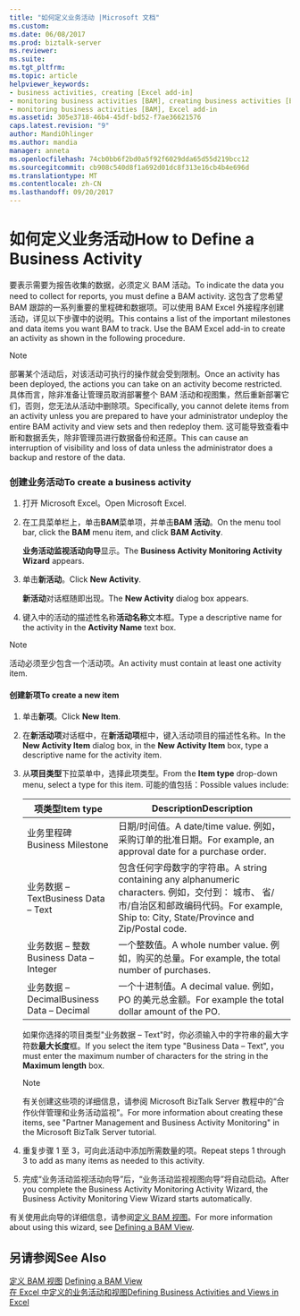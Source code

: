 ```yaml
---
title: "如何定义业务活动 |Microsoft 文档"
ms.custom: 
ms.date: 06/08/2017
ms.prod: biztalk-server
ms.reviewer: 
ms.suite: 
ms.tgt_pltfrm: 
ms.topic: article
helpviewer_keywords:
- business activities, creating [Excel add-in]
- monitoring business activities [BAM], creating business activities [Excel add-in]
- monitoring business activities [BAM], Excel add-in
ms.assetid: 305e3718-46b4-45df-bd52-f7ae36621576
caps.latest.revision: "9"
author: MandiOhlinger
ms.author: mandia
manager: anneta
ms.openlocfilehash: 74cb0bb6f2bd0a5f92f6029dda65d55d219bcc12
ms.sourcegitcommit: cb908c540d8f1a692d01dc8f313e16cb4b4e696d
ms.translationtype: MT
ms.contentlocale: zh-CN
ms.lasthandoff: 09/20/2017
---
```

# <a name="how-to-define-a-business-activity"></a><span data-ttu-id="cb068-102">如何定义业务活动</span><span class="sxs-lookup"><span data-stu-id="cb068-102">How to Define a Business Activity</span></span>
<span data-ttu-id="cb068-103">要表示需要为报告收集的数据，必须定义 BAM 活动。</span><span class="sxs-lookup"><span data-stu-id="cb068-103">To indicate the data you need to collect for reports, you must define a BAM activity.</span></span> <span data-ttu-id="cb068-104">这包含了您希望 BAM 跟踪的一系列重要的里程碑和数据项。可以使用 BAM Excel 外接程序创建活动，详见以下步骤中的说明。</span><span class="sxs-lookup"><span data-stu-id="cb068-104">This contains a list of the important milestones and data items you want BAM to track. Use the BAM Excel add-in to create an activity as shown in the following procedure.</span></span>  
  
> [!NOTE]
>  <span data-ttu-id="cb068-105">部署某个活动后，对该活动可执行的操作就会受到限制。</span><span class="sxs-lookup"><span data-stu-id="cb068-105">Once an activity has been deployed, the actions you can take on an activity become restricted.</span></span> <span data-ttu-id="cb068-106">具体而言，除非准备让管理员取消部署整个 BAM 活动和视图集，然后重新部署它们，否则，您无法从活动中删除项。</span><span class="sxs-lookup"><span data-stu-id="cb068-106">Specifically, you cannot delete items from an activity unless you are prepared to have your administrator undeploy the entire BAM activity and view sets and then redeploy them.</span></span> <span data-ttu-id="cb068-107">这可能导致查看中断和数据丢失，除非管理员进行数据备份和还原。</span><span class="sxs-lookup"><span data-stu-id="cb068-107">This can cause an interruption of visibility and loss of data unless the administrator does a backup and restore of the data.</span></span>  
  
### <a name="to-create-a-business-activity"></a><span data-ttu-id="cb068-108">创建业务活动</span><span class="sxs-lookup"><span data-stu-id="cb068-108">To create a business activity</span></span>  
  
1.  <span data-ttu-id="cb068-109">打开 Microsoft Excel。</span><span class="sxs-lookup"><span data-stu-id="cb068-109">Open Microsoft Excel.</span></span>  
  
2.  <span data-ttu-id="cb068-110">在工具菜单栏上，单击**BAM**菜单项，并单击**BAM 活动**。</span><span class="sxs-lookup"><span data-stu-id="cb068-110">On the menu tool bar, click the **BAM** menu item, and click **BAM Activity**.</span></span>  
  
     <span data-ttu-id="cb068-111">**业务活动监视活动向导**显示。</span><span class="sxs-lookup"><span data-stu-id="cb068-111">The **Business Activity Monitoring Activity Wizard** appears.</span></span>  
  
3.  <span data-ttu-id="cb068-112">单击**新活动**。</span><span class="sxs-lookup"><span data-stu-id="cb068-112">Click **New Activity**.</span></span>  
  
     <span data-ttu-id="cb068-113">**新活动**对话框随即出现。</span><span class="sxs-lookup"><span data-stu-id="cb068-113">The **New Activity** dialog box appears.</span></span>  
  
4.  <span data-ttu-id="cb068-114">键入中的活动的描述性名称**活动名称**文本框。</span><span class="sxs-lookup"><span data-stu-id="cb068-114">Type a descriptive name for the activity in the **Activity Name** text box.</span></span>  
  
> [!NOTE]
>  <span data-ttu-id="cb068-115">活动必须至少包含一个活动项。</span><span class="sxs-lookup"><span data-stu-id="cb068-115">An activity must contain at least one activity item.</span></span>  
  
#### <a name="to-create-a-new-item"></a><span data-ttu-id="cb068-116">创建新项</span><span class="sxs-lookup"><span data-stu-id="cb068-116">To create a new item</span></span>  
  
1.  <span data-ttu-id="cb068-117">单击**新项**。</span><span class="sxs-lookup"><span data-stu-id="cb068-117">Click **New Item**.</span></span>  
  
2.  <span data-ttu-id="cb068-118">在**新活动项**对话框中，在**新活动项**框中，键入活动项目的描述性名称。</span><span class="sxs-lookup"><span data-stu-id="cb068-118">In the **New Activity Item** dialog box, in the **New Activity Item** box, type a descriptive name for the activity item.</span></span>  
  
3.  <span data-ttu-id="cb068-119">从**项目类型**下拉菜单中，选择此项类型。</span><span class="sxs-lookup"><span data-stu-id="cb068-119">From the **Item type** drop-down menu, select a type for this item.</span></span> <span data-ttu-id="cb068-120">可能的值包括：</span><span class="sxs-lookup"><span data-stu-id="cb068-120">Possible values include:</span></span>  
  
    |<span data-ttu-id="cb068-121">项类型</span><span class="sxs-lookup"><span data-stu-id="cb068-121">Item type</span></span>|<span data-ttu-id="cb068-122">Description</span><span class="sxs-lookup"><span data-stu-id="cb068-122">Description</span></span>|  
    |---------------|-----------------|  
    |<span data-ttu-id="cb068-123">业务里程碑</span><span class="sxs-lookup"><span data-stu-id="cb068-123">Business Milestone</span></span>|<span data-ttu-id="cb068-124">日期/时间值。</span><span class="sxs-lookup"><span data-stu-id="cb068-124">A date/time value.</span></span> <span data-ttu-id="cb068-125">例如，采购订单的批准日期。</span><span class="sxs-lookup"><span data-stu-id="cb068-125">For example, an approval date for a purchase order.</span></span>|  
    |<span data-ttu-id="cb068-126">业务数据 – Text</span><span class="sxs-lookup"><span data-stu-id="cb068-126">Business Data – Text</span></span>|<span data-ttu-id="cb068-127">包含任何字母数字的字符串。</span><span class="sxs-lookup"><span data-stu-id="cb068-127">A string containing any alphanumeric characters.</span></span> <span data-ttu-id="cb068-128">例如，交付到： 城市、 省/市/自治区和邮政编码代码。</span><span class="sxs-lookup"><span data-stu-id="cb068-128">For example, Ship to: City, State/Province and Zip/Postal code.</span></span>|  
    |<span data-ttu-id="cb068-129">业务数据 – 整数</span><span class="sxs-lookup"><span data-stu-id="cb068-129">Business Data – Integer</span></span>|<span data-ttu-id="cb068-130">一个整数值。</span><span class="sxs-lookup"><span data-stu-id="cb068-130">A whole number value.</span></span> <span data-ttu-id="cb068-131">例如，购买的总量。</span><span class="sxs-lookup"><span data-stu-id="cb068-131">For example, the total number of purchases.</span></span>|  
    |<span data-ttu-id="cb068-132">业务数据 – Decimal</span><span class="sxs-lookup"><span data-stu-id="cb068-132">Business Data – Decimal</span></span>|<span data-ttu-id="cb068-133">一个十进制值。</span><span class="sxs-lookup"><span data-stu-id="cb068-133">A decimal value.</span></span> <span data-ttu-id="cb068-134">例如，PO 的美元总金额。</span><span class="sxs-lookup"><span data-stu-id="cb068-134">For example the total dollar amount of the PO.</span></span>|  
  
     <span data-ttu-id="cb068-135">如果你选择的项目类型"业务数据 – Text"时，你必须输入中的字符串的最大字符数**最大长度**框。</span><span class="sxs-lookup"><span data-stu-id="cb068-135">If you select the item type "Business Data – Text", you must enter the maximum number of characters for the string in the **Maximum length** box.</span></span>  
  
    > [!NOTE]
    >  <span data-ttu-id="cb068-136">有关创建这些项的详细信息，请参阅 Microsoft BizTalk Server 教程中的“合作伙伴管理和业务活动监视”。</span><span class="sxs-lookup"><span data-stu-id="cb068-136">For more information about creating these items, see "Partner Management and Business Activity Monitoring" in the Microsoft BizTalk Server tutorial.</span></span>  
  
4.  <span data-ttu-id="cb068-137">重复步骤 1 至 3，可向此活动中添加所需数量的项。</span><span class="sxs-lookup"><span data-stu-id="cb068-137">Repeat steps 1 through 3 to add as many items as needed to this activity.</span></span>  
  
5.  <span data-ttu-id="cb068-138">完成“业务活动监视活动向导”后，“业务活动监视视图向导”将自动启动。</span><span class="sxs-lookup"><span data-stu-id="cb068-138">After you complete the Business Activity Monitoring Activity Wizard, the Business Activity Monitoring View Wizard starts automatically.</span></span>  
  
 <span data-ttu-id="cb068-139">有关使用此向导的详细信息，请参阅[定义 BAM 视图](../core/defining-a-bam-view.md)。</span><span class="sxs-lookup"><span data-stu-id="cb068-139">For more information about using this wizard, see [Defining a BAM View](../core/defining-a-bam-view.md).</span></span>  
  
## <a name="see-also"></a><span data-ttu-id="cb068-140">另请参阅</span><span class="sxs-lookup"><span data-stu-id="cb068-140">See Also</span></span>  
 <span data-ttu-id="cb068-141">[定义 BAM 视图](../core/defining-a-bam-view.md) </span><span class="sxs-lookup"><span data-stu-id="cb068-141">[Defining a BAM View](../core/defining-a-bam-view.md) </span></span>  
 [<span data-ttu-id="cb068-142">在 Excel 中定义的业务活动和视图</span><span class="sxs-lookup"><span data-stu-id="cb068-142">Defining Business Activities and Views in Excel</span></span>](../core/defining-business-activities-and-views-in-excel.md)